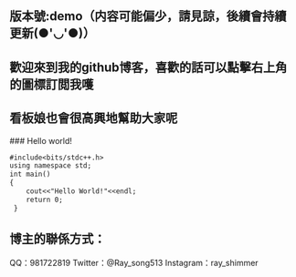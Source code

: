 ## 版本號:demo（内容可能偏少，請見諒，後續會持續更新(●'◡'●)）
## 歡迎來到我的github博客，喜歡的話可以點擊右上角的圖標訂閲我嚄
## 看板娘也會很高興地幫助大家呢
<script src="https://cdn.jsdelivr.net/npm/jquery/dist/jquery.min.js"></script>
<link rel="stylesheet" href="https://cdn.jsdelivr.net/npm/font-awesome/css/font-awesome.min.css">
<script src="https://github.com/RaySong513/live2d-widget/blob/master/autoload.js"></script>
### Hello world!

```markdown
#include<bits/stdc++.h>
using namespace std;
int main()
{
	cout<<"Hello World!"<<endl;
	return 0;
 } 

```
## 博主的聯係方式：
  QQ：981722819
  Twitter：@Ray_song513
  Instagram：ray_shimmer
  
  

